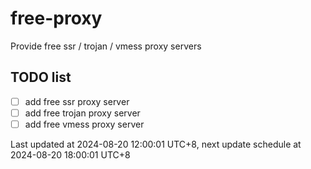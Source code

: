 
# free-proxy
Provide free ssr / trojan / vmess proxy servers


## TODO list
- [ ] add free ssr proxy server
- [ ] add free trojan proxy server
- [ ] add free vmess proxy server

Last updated at 2024-08-20 12:00:01 UTC+8, next update schedule at 2024-08-20 18:00:01 UTC+8

